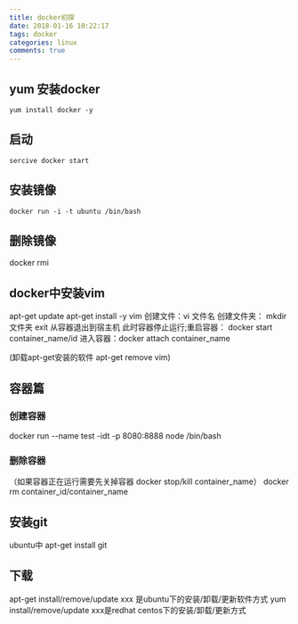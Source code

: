 ```yaml
---
title: docker初探
date: 2018-01-16 10:22:17
tags: docker
categories: linux
comments: true
---
```


## yum 安装docker
```
yum install docker -y
```
<!-- more -->
## 启动
```
sercive docker start
```

## 安装镜像
```
docker run -i -t ubuntu /bin/bash
```
## 删除镜像
docker rmi
## docker中安装vim
apt-get update
apt-get install -y vim
创建文件：vi 文件名
创建文件夹： mkdir 文件夹
exit 从容器退出到宿主机 此时容器停止运行;重启容器： docker start container_name/id
进入容器：docker attach container_name

(卸载apt-get安装的软件 apt-get remove vim)
## 容器篇

### 创建容器
docker run --name test -idt -p 8080:8888 node /bin/bash

### 删除容器
（如果容器正在运行需要先关掉容器 docker stop/kill container_name）
docker rm container_id/container_name

## 安装git
ubuntu中 apt-get install git

## 下载
apt-get install/remove/update xxx 是ubuntu下的安装/卸载/更新软件方式
yum install/remove/update xxx是redhat centos下的安装/卸载/更新方式 